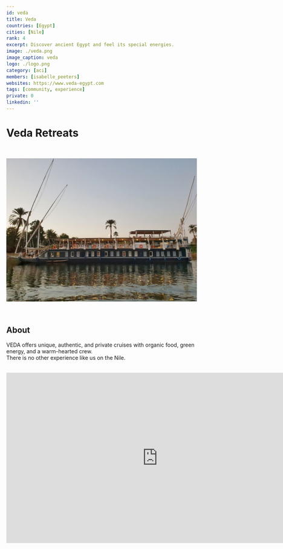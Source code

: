 ```yaml
---
id: veda
title: Veda
countries: [Egypt]
cities: [Nile]
rank: 4
excerpt: Discover ancient Egypt and feel its special energies.
image: ./veda.png
image_caption: veda
logo: ./logo.png
category: [aci]
members: [isabelle_peeters]
websites: https://www.veda-egypt.com
tags: [community, experience]
private: 0
linkedin: ''
---
```


# Veda Retreats

<br/>

![veda](./veda2.jpg)

<br/>

## About

VEDA offers unique, authentic, and private cruises with organic food, green energy, and a warm-hearted crew.
<br/>
There is no other experience like us on the Nile.

<BR>

<iframe src="https://player.vimeo.com/371621672" width="800" height="450" frameborder="0" allow="autoplay; fullscreen" allowfullscreen></iframe>

<BR>


<!-- ## Impact

## Powered by ThreeFold

## Join saving our planet!

## Support this project

## TFGrid Solution

### Roadmap
 -->


